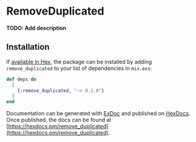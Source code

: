 # RemoveDuplicated

**TODO: Add description**

## Installation

If [available in Hex](https://hex.pm/docs/publish), the package can be installed
by adding `remove_duplicated` to your list of dependencies in `mix.exs`:

```elixir
def deps do
  [
    {:remove_duplicated, "~> 0.1.0"}
  ]
end
```

Documentation can be generated with [ExDoc](https://github.com/elixir-lang/ex_doc)
and published on [HexDocs](https://hexdocs.pm). Once published, the docs can
be found at [https://hexdocs.pm/remove_duplicated](https://hexdocs.pm/remove_duplicated).

